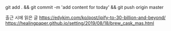 git add . && git commit -m 'add content for today' && git push origin master

출근 시에 읽은 글 
https://edykim.com/ko/post/ipify-to-30-billion-and-beyond/
https://healingpaper.github.io/setting/2019/08/18/brew_cask_mas.html